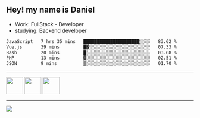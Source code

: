 ## Hey! my name is Daniel

- Work: FullStack - Developer
- studying: Backend developer

<!--START_SECTION:waka-->

```txt
JavaScript   7 hrs 35 mins   █████████████████████░░░░   83.62 %
Vue.js       39 mins         █▓░░░░░░░░░░░░░░░░░░░░░░░   07.33 %
Bash         20 mins         █░░░░░░░░░░░░░░░░░░░░░░░░   03.68 %
PHP          13 mins         ▓░░░░░░░░░░░░░░░░░░░░░░░░   02.51 %
JSON         9 mins          ▒░░░░░░░░░░░░░░░░░░░░░░░░   01.70 %
```

<!--END_SECTION:waka-->
    

<hr>
<div>
    <img height="45" src="https://img.icons8.com/color/48/000000/nodejs.png"/>
    <img height="45" src="https://www.vectorlogo.zone/logos/golang/golang-ar21.svg">
    <img height="45" src="https://www.vectorlogo.zone/logos/nestjs/nestjs-icon.svg">
</div>
<hr>
<div>
    <a href="https://www.linkedin.com/in/daniel-lucas-bb7b82193/" target="_blank">
        <img src="https://img.shields.io/badge/LinkedIn-0077B5?style=for-the-badge&logo=linkedin&logoColor=white">
    </a>
</div>
